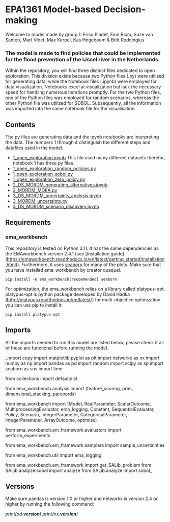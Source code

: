 # EPA1361 Model-based Decision-making
Welcome to model made by group 1: Friso Pladet, Finn Blom, Suze van Santen, Mart Vloet, Max Kerpel, Kas Hogeboom 
& Britt Reddingius

### The model is made to find policies that could be implemented for the flood prevention of the IJssel river in the Netherlands. 

Within the repository, you will find three distinct files dedicated to open exploration. This division exists because 
two Python files (.py) were utilized for generating data, while the Notebook files (.ipynb) were employed for data 
visualization. Notebooks excel at visualization but lack the necessary speed for handling numerous iterations promptly. 
For the two Python files, one of the Python files was employed for random scenarios, whereas the other Python file was 
utilized for SOBOL. Subsequently, all the information was imported into the same notebook file for the visualisation.


## Contents
The py files are generating data and the ipynb notebooks are interpreting the data. The numbers 1 through 4 distinguish
the different steps and datafiles used in the model.

- [1_open_exploration.ipynb](1_open_exploration.ipynb)
  This file used many different datasets therefor, notebook 1 has three py files. 
- [1_open_exploration_random_policies.py](1_open_exploration_random_policies.py)
- [1_open_exploration_sobol.py](1_open_exploration_sobol.py)
- [1_open_exploration_zero_policy.py](1_open_exploration_zero_policy.py)
- [2_DS_MORDM_generating_alternatives.ipynb](2_DS_MORDM_generating_alternatives.ipynb)
- [2_MORDM_MOEA.py](2_MORDM_MOEA.py)
- [3_DS_MORDM_uncertainty_analysis.ipynb](3_DS_MORDM_uncertainty_analysis.ipynb)
- [3_MORDM_uncertainty.py](3_MORDM_uncertainty.py)
- [4_DS_MORDM_scenario_discovery.ipynb](4_DS_MORDM_scenario_discovery.ipynb)

## Requirements
### ema_workbench
This repository is tested on Python 3.11. It has the same dependencies as the EMAworkbench version 2.4.1 
(see [installation guide] (https://emaworkbench.readthedocs.io/en/latest/getting_started/installation.html)). 
Furthermore, it uses [seaborn](https://github.com/mwaskom/seaborn) for many of the plots.
Make sure that you have installed ema_workbench by creator quaquel.
```
pip install -U ema_workbench[recommended] seaborn
```

For optimization, the ema_workbench relies on a library called platypus-opt. platypus-opt is python package developed 
by David Hadka (http://platypus.readthedocs.io/en/latest/) for multi-objective optimization. 
you can use pip to install it:
```
pip install platypus-opt
```

## Imports
All the imports needed to run this model are listed below, 
please check if all of these are functional before running the model. 

_import copy
import matplotlib.pyplot as plt
import networkx as nx
import numpy as np
import pandas as pd
import random
import scipy as sp
import seaborn as sns
import time

from collections import defaultdict

from ema_workbench.analysis import (feature_scoring, 
                                    prim, 
                                    dimensional_stacking, 
                                    parcoords)

from ema_workbench import (Model, 
                           RealParameter, 
                           ScalarOutcome,
                           MultiprocessingEvaluator, 
                           ema_logging,
                           Constant, 
                           SequentialEvaluator, 
                           Policy, 
                           Scenario,
                           IntegerParameter, 
                           CategoricalParameter,
                           IntegerParameter, 
                           ArrayOutcome,
                           optimize)

from ema_workbench.em_framework.evaluators import perform_experiments

from ema_workbench.em_framework.samplers import sample_uncertainties

from ema_workbench.util import ema_logging

from ema_workbench.em_framework import get_SALib_problem
from SALib.analyze.sobol import analyze
from SALib.analyze import sobol_

## Versions
Make sure pandas is version 1.0 or higher and networkx is version 2.4 or higher by running the following command:

_print(pd.__version__)
print(nx.__version__)_